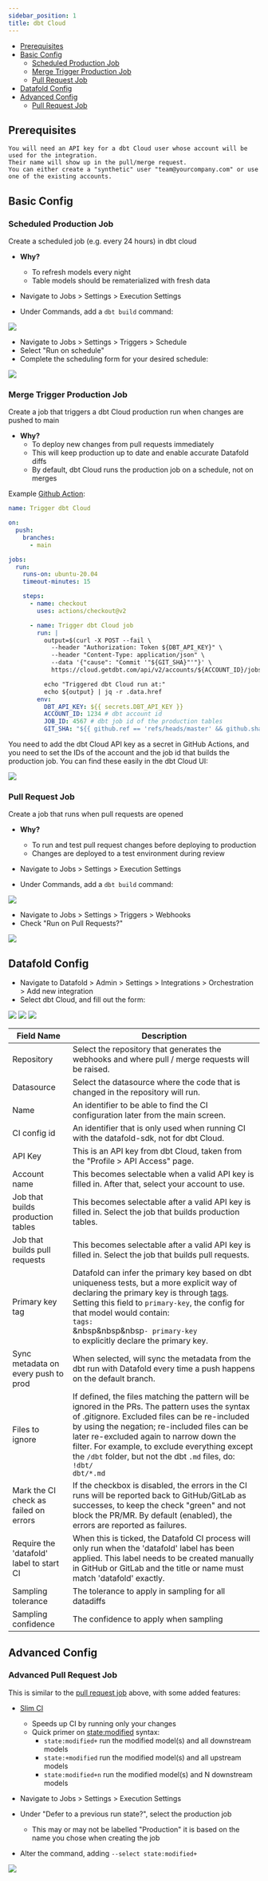 ```yaml
---
sidebar_position: 1
title: dbt Cloud
---
```

* [Prerequisites](dbt_cloud.md#prerequisites)
* [Basic Config](dbt_cloud.md#basic-config)
    * [Scheduled Production Job](dbt_cloud.md#scheduled-production-job)
    * [Merge Trigger Production Job](dbt_cloud.md#merge-trigger-production-job)
    * [Pull Request Job](dbt_cloud.md#pull-request-job)
* [Datafold Config](dbt_cloud.md#datafold-config)
* [Advanced Config](dbt_cloud.md#advanced-config)
    * [Pull Request Job](dbt_cloud.md#advanced-pull-request-job)

## Prerequisites

    You will need an API key for a dbt Cloud user whose account will be used for the integration. 
    Their name will show up in the pull/merge request. 
    You can either create a "synthetic" user "team@yourcompany.com" or use one of the existing accounts.

## Basic Config

### Scheduled Production Job

Create a scheduled job (e.g. every 24 hours) in dbt cloud
* **Why?**
    * To refresh models every night
    * Table models should be rematerialized with fresh data


* Navigate to Jobs > Settings > Execution Settings
* Under Commands, add a `dbt build` command:

![](../../../static/img/cloud_basic_ci.png)


* Navigate to Jobs > Settings > Triggers > Schedule
* Select "Run on schedule"
* Complete the scheduling form for your desired schedule:

![](../../../static/img/cloud_scheduled_trigger.png)


### Merge Trigger Production Job
Create a job that triggers a dbt Cloud production run when changes are pushed to main
* **Why?**
    * To deploy new changes from pull requests immediately
    * This will keep production up to date and enable accurate Datafold diffs
    * By default, dbt Cloud runs the production job on a schedule, not on merges


Example [Github Action](dbt_core/github_actions.md):
```yml
name: Trigger dbt Cloud

on:
  push:
    branches:
      - main

jobs:
  run:
    runs-on: ubuntu-20.04
    timeout-minutes: 15

    steps:
      - name: checkout
        uses: actions/checkout@v2

      - name: Trigger dbt Cloud job
        run: |
          output=$(curl -X POST --fail \
            --header "Authorization: Token ${DBT_API_KEY}" \
            --header "Content-Type: application/json" \
            --data '{"cause": "Commit '"${GIT_SHA}"'"}' \
            https://cloud.getdbt.com/api/v2/accounts/${ACCOUNT_ID}/jobs/${JOB_ID}/run/)

          echo "Triggered dbt Cloud run at:"
          echo ${output} | jq -r .data.href
        env:
          DBT_API_KEY: ${{ secrets.DBT_API_KEY }}
          ACCOUNT_ID: 1234 # dbt account id
          JOB_ID: 4567 # dbt job id of the production tables
          GIT_SHA: "${{ github.ref == 'refs/heads/master' && github.sha || github.event.pull_request.head.sha }}"
```
You need to add the dbt Cloud API key as a secret in GitHub Actions, and you need to set the IDs of the account and the job id that builds the production job. You can find these easily in the dbt Cloud UI:

![](../../../static/img/cloud_datafold_parameters.png)

### Pull Request Job
Create a job that runs when pull requests are opened
* **Why?**
    * To run and test pull request changes before deploying to production
    * Changes are deployed to a test environment during review


* Navigate to Jobs > Settings > Execution Settings
* Under Commands, add a `dbt build` command:

![](../../../static/img/cloud_basic_ci.png)


* Navigate to Jobs > Settings > Triggers > Webhooks
* Check "Run on Pull Requests?"

![](../../../static/img/cloud_pull_request_trigger.png)

## Datafold Config

* Navigate to Datafold > Admin > Settings > Integrations > Orchestration > Add new integration
* Select dbt Cloud, and fill out the form:

![](../../../static/img/cloud_datafold_form_1.png)
![](../../../static/img/cloud_datafold_form_2.png)
![](../../../static/img/cloud_datafold_form_3.png)

| Field Name      | Description |
| ----------- | ----------- |
| Repository | Select the repository that generates the webhooks and where pull / merge requests will be raised.|
| Datasource |Select the datasource where the code that is changed in the repository will run.|
| Name | An identifier to be able to find the CI configuration later from the main screen. |
|CI config id|An identifier that is only used when running CI with the datafold-sdk, not for dbt Cloud.|
|API Key|This is an API key from dbt Cloud, taken from the "Profile > API Access" page.|
|Account name| This becomes selectable when a valid API key is filled in. After that, select your account to use.|
|Job that builds production tables|This becomes selectable after a valid API key is filled in. Select the job that builds production tables.|
|Job that builds pull requests|This becomes selectable after a valid API key is filled in. Select the job that builds pull requests.|
|Primary key tag|Datafold can infer the primary key based on dbt uniqueness tests, but a more explicit way of declaring the primary key is through [tags](https://docs.getdbt.com/reference/resource-configs/tags). Setting this field to `primary-key`, the config for that model would contain: <br/> `tags:` <br/>&nbsp&nbsp&nbsp`- primary-key` <br/>to explicitly declare the primary key.|
|Sync metadata on every push to prod|When selected, will sync the metadata from the dbt run with Datafold every time a push happens on the default branch.|
|Files to ignore|If defined, the files matching the pattern will be ignored in the PRs. The pattern uses the syntax of .gitignore. Excluded files can be re-included by using the negation; re-included files can be later re-excluded again to narrow down the filter. For example, to exclude everything except the `/dbt` folder, but not the dbt `.md` files, do: <br/>`!dbt/`<br/>`dbt/*.md`|
|Mark the CI check as failed on errors|If the checkbox is disabled, the errors in the CI runs will be reported back to GitHub/GitLab as successes, to keep the check "green" and not block the PR/MR. By default (enabled), the errors are reported as failures.|
|Require the 'datafold' label to start CI|When this is ticked, the Datafold CI process will only run when the 'datafold' label has been applied. This label needs to be created manually in GitHub or GitLab and the title or name must match 'datafold' exactly.|
|Sampling tolerance|The tolerance to apply in sampling for all datadiffs|
|Sampling confidence|The confidence to apply when sampling|

## Advanced Config

### Advanced Pull Request Job
This is similar to the [pull request job](dbt_cloud.md#pull-request-job) above, with some added features:
* [Slim CI](https://docs.getdbt.com/docs/dbt-cloud/using-dbt-cloud/cloud-enabling-continuous-integration#configuring-a-dbt-cloud-ci-job)
    * Speeds up CI by running only your changes
    * Quick primer on [state:modified](https://docs.getdbt.com/reference/node-selection/methods#the-state-method) syntax:
        * `state:modified+` run the modified model(s) and all downstream models
        * `state:+modified` run the modified model(s) and all upstream models
        * `state:modified+n` run the modified model(s) and N downstream models


* Navigate to Jobs > Settings > Execution Settings
* Under "Defer to a previous run state?", select the production job
    * This may or may not be labelled "Production" it is based on the name you chose when creating the job
* Alter the command, adding `--select state:modified+`


![](../../../static/img/cloud_slim_ci.png)
